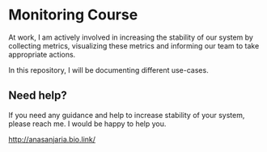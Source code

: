 # Monitoring Course

At work, I am actively involved in increasing the stability of our system by collecting metrics, visualizing these
metrics and informing our team to take appropriate actions.

In this repository, I will be documenting different use-cases.

## Need help?

If you need any guidance and help to increase stability of your system, please reach me. I would be happy to help you.

http://anasanjaria.bio.link/

